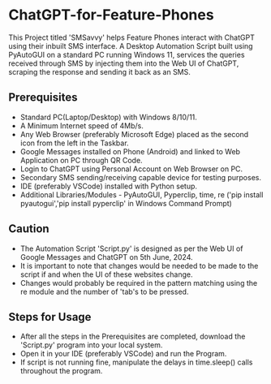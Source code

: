 # ChatGPT-for-Feature-Phones
This Project titled 'SMSavvy' helps Feature Phones interact with ChatGPT using their inbuilt SMS interface. A Desktop Automation Script built using PyAutoGUI on a standard PC running Windows 11, services the queries received through SMS by injecting them into the Web UI of ChatGPT, scraping the response and sending it back as an SMS.

## Prerequisites
 - Standard PC(Laptop/Desktop) with Windows 8/10/11.
 - A Minimum Internet speed of 4Mb/s.
 - Any Web Browser (preferably Microsoft Edge) placed as the second icon from the left in the Taskbar.
 - Google Messages installed on Phone (Android) and linked to Web Application on PC through QR Code.
 - Login to ChatGPT using Personal Account on Web Browser on PC.
 - Secondary SMS sending/receiving capable device for testing purposes.
 - IDE (preferably VSCode) installed with Python setup.
 - Additional Libraries/Modules - PyAutoGUI, Pyperclip, time, re ('pip install pyautogui','pip install pyperclip' in Windows Command Prompt)

## Caution
 - The Automation Script 'Script.py' is designed as per the Web UI of Google Messages and ChatGPT on 5th June, 2024.
 - It is important to note that changes would be needed to be made to the script if and when the UI of these websites change.
 - Changes would probably be required in the pattern matching using the re module and the number of 'tab's to be pressed.
   
## Steps for Usage
 - After all the steps in the Prerequisites are completed, download the 'Script.py' program into your local system.
 - Open it in your IDE (preferably VSCode) and run the Program.
 - If script is not running fine, manipulate the delays in time.sleep() calls throughout the program.

